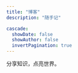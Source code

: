```yaml
---
title: "博客"
description: "随手记"

cascade:
  showDate: false
  showAuthor: false
  invertPagination: true
---
```

分享知识，点亮世界。

